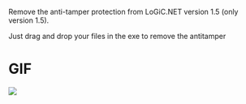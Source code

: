 Remove the anti-tamper protection from LoGiC.NET version 1.5 (only version 1.5).

Just drag and drop your files in the exe to remove the antitamper

# GIF

![](https://github.com/BillRPT/Anti-Tamper-Killer-LoGiC.NET-1.5/blob/main/2024-09-05%2023-13-21%20-%20Trim.gif)
